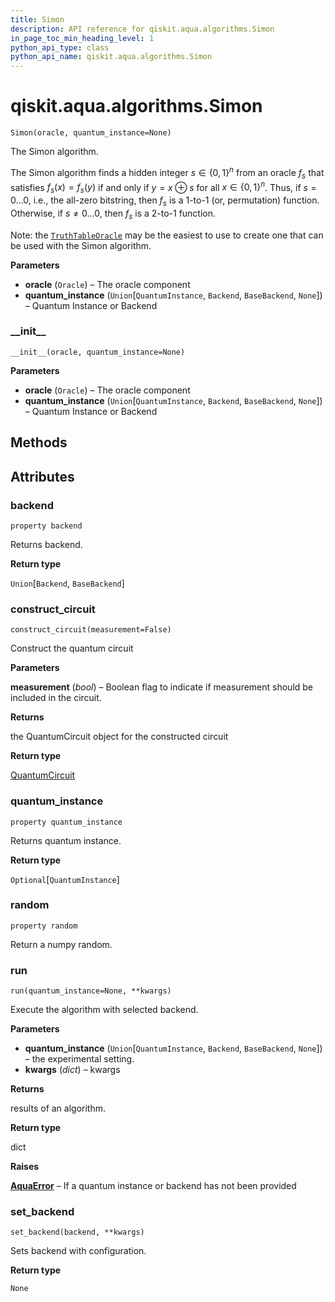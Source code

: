 ```yaml
---
title: Simon
description: API reference for qiskit.aqua.algorithms.Simon
in_page_toc_min_heading_level: 1
python_api_type: class
python_api_name: qiskit.aqua.algorithms.Simon
---
```


# qiskit.aqua.algorithms.Simon

<span id="qiskit.aqua.algorithms.Simon" />

`Simon(oracle, quantum_instance=None)`

The Simon algorithm.

The Simon algorithm finds a hidden integer $s \in \{0,1\}^n$ from an oracle $f_s$ that satisfies $f_s(x) = f_s(y)$ if and only if $y=x \oplus s$ for all $x \in \{0,1\}^n$. Thus, if $s = 0\ldots 0$, i.e., the all-zero bitstring, then $f_s$ is a 1-to-1 (or, permutation) function. Otherwise, if $s \neq 0\ldots 0$, then $f_s$ is a 2-to-1 function.

Note: the [`TruthTableOracle`](qiskit.aqua.components.oracles.TruthTableOracle "qiskit.aqua.components.oracles.TruthTableOracle") may be the easiest to use to create one that can be used with the Simon algorithm.

**Parameters**

*   **oracle** (`Oracle`) – The oracle component
*   **quantum\_instance** (`Union`\[`QuantumInstance`, `Backend`, `BaseBackend`, `None`]) – Quantum Instance or Backend

### \_\_init\_\_

<span id="qiskit.aqua.algorithms.Simon.__init__" />

`__init__(oracle, quantum_instance=None)`

**Parameters**

*   **oracle** (`Oracle`) – The oracle component
*   **quantum\_instance** (`Union`\[`QuantumInstance`, `Backend`, `BaseBackend`, `None`]) – Quantum Instance or Backend

## Methods

## Attributes

### backend

<span id="qiskit.aqua.algorithms.Simon.backend" />

`property backend`

Returns backend.

**Return type**

`Union`\[`Backend`, `BaseBackend`]

### construct\_circuit

<span id="qiskit.aqua.algorithms.Simon.construct_circuit" />

`construct_circuit(measurement=False)`

Construct the quantum circuit

**Parameters**

**measurement** (*bool*) – Boolean flag to indicate if measurement should be included in the circuit.

**Returns**

the QuantumCircuit object for the constructed circuit

**Return type**

[QuantumCircuit](qiskit.circuit.QuantumCircuit "qiskit.circuit.QuantumCircuit")

### quantum\_instance

<span id="qiskit.aqua.algorithms.Simon.quantum_instance" />

`property quantum_instance`

Returns quantum instance.

**Return type**

`Optional`\[`QuantumInstance`]

### random

<span id="qiskit.aqua.algorithms.Simon.random" />

`property random`

Return a numpy random.

### run

<span id="qiskit.aqua.algorithms.Simon.run" />

`run(quantum_instance=None, **kwargs)`

Execute the algorithm with selected backend.

**Parameters**

*   **quantum\_instance** (`Union`\[`QuantumInstance`, `Backend`, `BaseBackend`, `None`]) – the experimental setting.
*   **kwargs** (*dict*) – kwargs

**Returns**

results of an algorithm.

**Return type**

dict

**Raises**

[**AquaError**](qiskit.aqua.AquaError "qiskit.aqua.AquaError") – If a quantum instance or backend has not been provided

### set\_backend

<span id="qiskit.aqua.algorithms.Simon.set_backend" />

`set_backend(backend, **kwargs)`

Sets backend with configuration.

**Return type**

`None`

